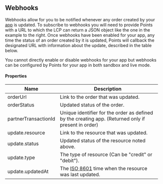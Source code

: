 ## Webhooks

Webhooks allow for you to be notified whenever any order created by your [app](#apps) is updated. To subscribe to webhooks you will need to provide Points with a URL to which the LCP can return a JSON object like the one in the example to the right. Once webhooks have been enabled for your app, any time the status of an order created by it is updated, Points will callback the designated URL with information about the update, described in the table below. 

You cannot directly enable or disable webhooks for your app but webhooks can be configured by Points for your app in both sandbox and live mode. 

#### Properties

<table>
    <thead>
        <tr>
            <th>Name</th>
            <th>Description</th>
        </tr>
    </thead>
    <tbody>
        <tr>
            <td>orderUrl</td>
            <td>Link to the order that was updated.</td>
        </tr>
        <tr>
            <td>orderStatus</td>
            <td>Updated status of the order.</td>
        </tr>
        <tr>
            <td>partnerTransactionId</td>
            <td>Unique identifier for the order as defined by the creating app. (Returned only if present in order)</td>
        </tr>
        <tr>
            <td>update.resource</td>
            <td>Link to the resource that was updated.</td>
        </tr>
        <tr>
            <td>update.status</td>
            <td>Updated status of the resource noted above.</td>
        </tr>
        <tr>
            <td>update.type</td>
            <td>The type of resource (Can be "credit" or "debit").</td>
        </tr>
        <tr>
            <td>update.updatedAt</td>
            <td>The <a href="http://en.wikipedia.org/wiki/ISO_8601">ISO 8601</a> time when the resource was last updated. </td>
        </tr>
    </tbody>
</table>
